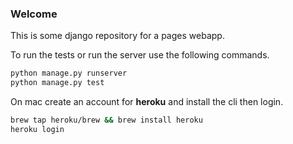 ### Welcome

This is some django repository for a pages webapp.

To run the tests or run the server use the following commands.

``` bash
python manage.py runserver
python manage.py test
```

On mac create an account for **heroku** and install the cli then login.

``` bash
brew tap heroku/brew && brew install heroku
heroku login
```

